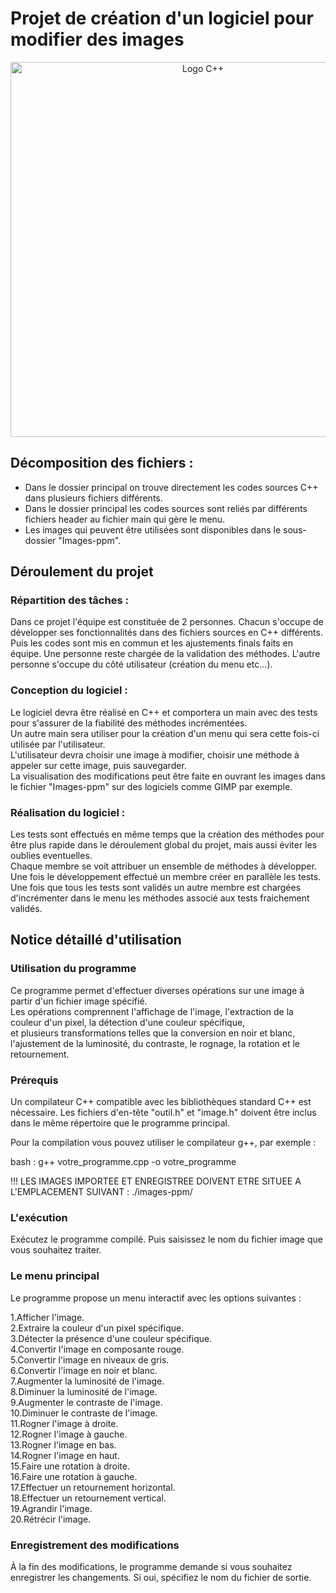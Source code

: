 # Projet de création d'un logiciel pour modifier des images  

<p align="center">
    <img src="https://upload.wikimedia.org/wikipedia/commons/1/18/ISO_C%2B%2B_Logo.svg" alt="Logo C++" style="width:600px;height:600px;">
</p>  

## Décomposition des fichiers :  
* Dans le dossier principal on trouve directement les codes sources C++ dans plusieurs fichiers différents.  
* Dans le dossier principal les codes sources sont reliés par différents fichiers header au fichier main qui gère le menu.  
* Les images qui peuvent être utilisées sont disponibles dans le sous-dossier "Images-ppm".  

## Déroulement du projet   

### Répartition des tâches :  
Dans ce projet l'équipe est constituée de 2 personnes. Chacun s'occupe de développer ses fonctionnalités dans des fichiers sources en C++ différents.  
Puis les codes sont mis en commun et les ajustements finals faits en équipe. Une personne reste chargée de la validation des méthodes.
L'autre personne s'occupe du côté utilisateur (création du menu etc...).  

### Conception du logiciel :  
Le logiciel devra être réalisé en C++ et comportera un main avec des tests pour s'assurer de la fiabilité des méthodes incrémentées.  
Un autre main sera utiliser pour la création d'un menu qui sera cette fois-ci utilisée par l'utilisateur.  
L'utilisateur devra choisir une image à modifier, choisir une méthode à appeler sur cette image, puis sauvegarder.  
La visualisation des modifications peut être faite en ouvrant les images dans le fichier "Images-ppm" sur des logiciels comme GIMP par exemple.  

### Réalisation du logiciel :  
Les tests sont effectués en même temps que la création des méthodes pour être plus rapide dans le déroulement global du projet, mais aussi éviter les oublies eventuelles.  
Chaque membre se voit attribuer un ensemble de méthodes à développer. Une fois le développement effectué un membre créer en parallèle les tests.  
Une fois que tous les tests sont validés un autre membre est chargées d'incrémenter dans le menu les méthodes associé aux tests fraichement validés.  

## Notice détaillé d'utilisation 

### Utilisation du programme  
Ce programme permet d'effectuer diverses opérations sur une image à partir d'un fichier image spécifié.  
Les opérations comprennent l'affichage de l'image, l'extraction de la couleur d'un pixel, la détection d'une couleur spécifique,  
et plusieurs transformations telles que la conversion en noir et blanc, l'ajustement de la luminosité, du contraste, le rognage, la rotation et le retournement.

### Prérequis
Un compilateur C++ compatible avec les bibliothèques standard C++ est nécessaire.
Les fichiers d'en-tête "outil.h" et "image.h" doivent être inclus dans le même répertoire que le programme principal.

Pour la compilation vous pouvez utiliser le compilateur g++, par exemple :

bash :    g++ votre_programme.cpp -o votre_programme  

!!! LES IMAGES IMPORTEE ET ENREGISTREE DOIVENT ETRE SITUEE A L'EMPLACEMENT SUIVANT : ./images-ppm/  

### L'exécution  
Exécutez le programme compilé. Puis saisissez le nom du fichier image que vous souhaitez traiter.  

### Le menu principal  
Le programme propose un menu interactif avec les options suivantes :  

1.Afficher l'image.  
2.Extraire la couleur d'un pixel spécifique.  
3.Détecter la présence d'une couleur spécifique.  
4.Convertir l'image en composante rouge.  
5.Convertir l'image en niveaux de gris.  
6.Convertir l'image en noir et blanc.  
7.Augmenter la luminosité de l'image.  
8.Diminuer la luminosité de l'image.  
9.Augmenter le contraste de l'image.  
10.Diminuer le contraste de l'image.  
11.Rogner l'image à droite.  
12.Rogner l'image à gauche.  
13.Rogner l'image en bas.  
14.Rogner l'image en haut.  
15.Faire une rotation à droite.  
16.Faire une rotation à gauche.  
17.Effectuer un retournement horizontal.  
18.Effectuer un retournement vertical.  
19.Agrandir l'image.  
20.Rétrécir l'image.  

### Enregistrement des modifications  
À la fin des modifications, le programme demande si vous souhaitez enregistrer les changements. Si oui, spécifiez le nom du fichier de sortie.  
